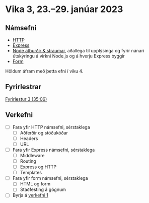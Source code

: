 # Vika 3, 23.–29. janúar 2023

## Námsefni

- [HTTP](../namsefni/05.http/)
- [Express](../namsefni/06.express/)
- [Node atburðir & straumar](../namsefni/07.events-streams/), aðallega til upplýsinga og fyrir nánari útskýringu á virkni Node.js og á hverju Express byggir
- [Form](../namsefni/08.form/)

Höldum áfram með þetta efni í viku 4.

## Fyrirlestrar

[Fyrirlestur 3 (35:06)](https://youtu.be/_gFHeX6CHhc)

## Verkefni

- [ ] Fara yfir HTTP námsefni, sérstaklega
  - [ ] Aðferðir og stöðukóðar
  - [ ] Headers
  - [ ] URL
- [ ] Fara yfir Express námsefni, sérstaklega
  - [ ] Middleware
  - [ ] Routing
  - [ ] Express og HTTP
  - [ ] Templates
- [ ] Fara yfir form námsefni, sérstaklega
  - [ ] HTML og form
  - [ ] Staðfesting á gögnum
- [ ] Byrja á [verkefni 1](https://github.com/vefforritun/vef2-2023-v1)
